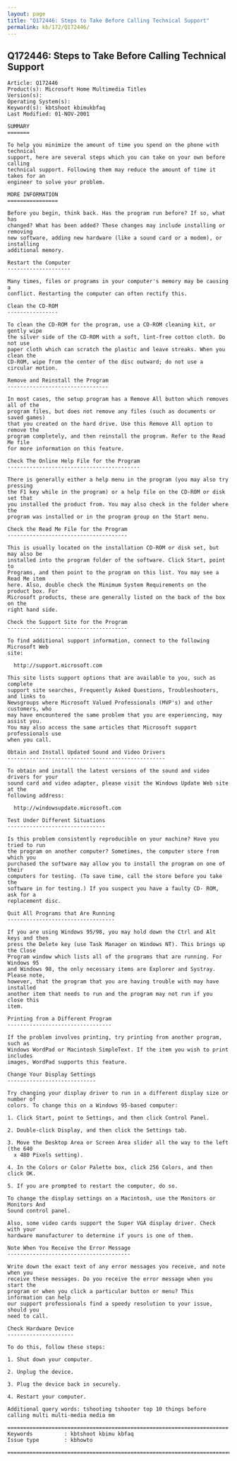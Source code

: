 ```yaml
---
layout: page
title: "Q172446: Steps to Take Before Calling Technical Support"
permalink: kb/172/Q172446/
---
```


## Q172446: Steps to Take Before Calling Technical Support

	Article: Q172446
	Product(s): Microsoft Home Multimedia Titles
	Version(s): 
	Operating System(s): 
	Keyword(s): kbtshoot kbimukbfaq
	Last Modified: 01-NOV-2001
	
	SUMMARY
	=======
	
	To help you minimize the amount of time you spend on the phone with technical
	support, here are several steps which you can take on your own before calling
	technical support. Following them may reduce the amount of time it takes for an
	engineer to solve your problem.
	
	MORE INFORMATION
	================
	
	Before you begin, think back. Has the program run before? If so, what has
	changed? What has been added? These changes may include installing or removing
	new software, adding new hardware (like a sound card or a modem), or installing
	additional memory.
	
	Restart the Computer
	--------------------
	
	Many times, files or programs in your computer's memory may be causing a
	conflict. Restarting the computer can often rectify this.
	
	Clean the CD-ROM
	----------------
	
	To clean the CD-ROM for the program, use a CD-ROM cleaning kit, or gently wipe
	the silver side of the CD-ROM with a soft, lint-free cotton cloth. Do not use
	paper cloth which can scratch the plastic and leave streaks. When you clean the
	CD-ROM, wipe from the center of the disc outward; do not use a circular motion.
	
	Remove and Reinstall the Program
	--------------------------------
	
	In most cases, the setup program has a Remove All button which removes all of the
	program files, but does not remove any files (such as documents or saved games)
	that you created on the hard drive. Use this Remove All option to remove the
	program completely, and then reinstall the program. Refer to the Read Me file
	for more information on this feature.
	
	Check The Online Help File for the Program
	------------------------------------------
	
	There is generally either a help menu in the program (you may also try pressing
	the F1 key while in the program) or a help file on the CD-ROM or disk set that
	you installed the product from. You may also check in the folder where the
	program was installed or in the program group on the Start menu.
	
	Check the Read Me File for the Program
	--------------------------------------
	
	This is usually located on the installation CD-ROM or disk set, but may also be
	installed into the program folder of the software. Click Start, point to
	Programs, and then point to the program on this list. You may see a Read Me item
	here. Also, double check the Minimum System Requirements on the product box. For
	Microsoft products, these are generally listed on the back of the box on the
	right hand side.
	
	Check the Support Site for the Program
	--------------------------------------
	
	To find additional support information, connect to the following Microsoft Web
	site:
	
	  http://support.microsoft.com
	
	This site lists support options that are available to you, such as complete
	support site searches, Frequently Asked Questions, Troubleshooters, and links to
	Newsgroups where Microsoft Valued Professionals (MVP's) and other customers, who
	may have encountered the same problem that you are experiencing, may assist you.
	You may also access the same articles that Microsoft support professionals use
	when you call.
	
	Obtain and Install Updated Sound and Video Drivers
	--------------------------------------------------
	
	To obtain and install the latest versions of the sound and video drivers for your
	sound card and video adapter, please visit the Windows Update Web site at the
	following address:
	
	  http://windowsupdate.microsoft.com
	
	Test Under Different Situations
	-------------------------------
	
	Is this problem consistently reproducible on your machine? Have you tried to run
	the program on another computer? Sometimes, the computer store from which you
	purchased the software may allow you to install the program on one of their
	computers for testing. (To save time, call the store before you take the
	software in for testing.) If you suspect you have a faulty CD- ROM, ask for a
	replacement disc.
	
	Quit All Programs that Are Running
	----------------------------------
	
	If you are using Windows 95/98, you may hold down the Ctrl and Alt keys and then
	press the Delete key (use Task Manager on Windows NT). This brings up the Close
	Program window which lists all of the programs that are running. For Windows 95
	and Windows 98, the only necessary items are Explorer and Systray. Please note,
	however, that the program that you are having trouble with may have installed
	another item that needs to run and the program may not run if you close this
	item.
	
	Printing from a Different Program
	---------------------------------
	
	If the problem involves printing, try printing from another program, such as
	Windows WordPad or Macintosh SimpleText. If the item you wish to print includes
	images, WordPad supports this feature.
	
	Change Your Display Settings
	----------------------------
	
	Try changing your display driver to run in a different display size or number of
	colors. To change this on a Windows 95-based computer:
	
	1. Click Start, point to Settings, and then click Control Panel.
	
	2. Double-click Display, and then click the Settings tab.
	
	3. Move the Desktop Area or Screen Area slider all the way to the left (the 640
	  x 480 Pixels setting).
	
	4. In the Colors or Color Palette box, click 256 Colors, and then click OK.
	
	5. If you are prompted to restart the computer, do so.
	
	To change the display settings on a Macintosh, use the Monitors or Monitors And
	Sound control panel.
	
	Also, some video cards support the Super VGA display driver. Check with your
	hardware manufacturer to determine if yours is one of them.
	
	Note When You Receive the Error Message
	---------------------------------------
	
	Write down the exact text of any error messages you receive, and note when you
	receive these messages. Do you receive the error message when you start the
	program or when you click a particular button or menu? This information can help
	our support professionals find a speedy resolution to your issue, should you
	need to call.
	
	Check Hardware Device
	---------------------
	
	To do this, follow these steps:
	
	1. Shut down your computer.
	
	2. Unplug the device.
	
	3. Plug the device back in securely.
	
	4. Restart your computer.
	
	Additional query words: tshooting tshooter top 10 things before calling multi multi-media media mm
	
	======================================================================
	Keywords          : kbtshoot kbimu kbfaq
	Issue type        : kbhowto
	
	=============================================================================
	
